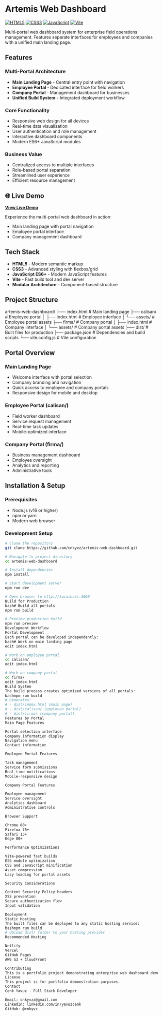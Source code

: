 # Artemis Web Dashboard

[![HTML5](https://img.shields.io/badge/html5-%23E34F26.svg?style=for-the-badge&logo=html5&logoColor=white)](https://developer.mozilla.org/en-US/docs/Web/HTML)
[![CSS3](https://img.shields.io/badge/css3-%231572B6.svg?style=for-the-badge&logo=css3&logoColor=white)](https://developer.mozilla.org/en-US/docs/Web/CSS)
[![JavaScript](https://img.shields.io/badge/javascript-%23323330.svg?style=for-the-badge&logo=javascript&logoColor=%23F7DF1E)](https://developer.mozilla.org/en-US/docs/Web/JavaScript)
[![Vite](https://img.shields.io/badge/vite-%23646CFF.svg?style=for-the-badge&logo=vite&logoColor=white)](https://vitejs.dev/)

Multi-portal web dashboard system for enterprise field operations management. Features separate interfaces for employees and companies with a unified main landing page.

## Features

### Multi-Portal Architecture
- **Main Landing Page** - Central entry point with navigation
- **Employee Portal** - Dedicated interface for field workers
- **Company Portal** - Management dashboard for businesses
- **Unified Build System** - Integrated deployment workflow

### Core Functionality
- Responsive web design for all devices
- Real-time data visualization
- User authentication and role management
- Interactive dashboard components
- Modern ES6+ JavaScript modules

### Business Value
- Centralized access to multiple interfaces
- Role-based portal separation
- Streamlined user experience
- Efficient resource management

## 🌐 Live Demo

**[View Live Demo](https://simetra.artemisaritim.com)**

Experience the multi-portal web dashboard in action:
- Main landing page with portal navigation
- Employee portal interface
- Company management dashboard

## Tech Stack

- **HTML5** - Modern semantic markup
- **CSS3** - Advanced styling with flexbox/grid
- **JavaScript ES6+** - Modern JavaScript features
- **Vite** - Fast build tool and dev server
- **Modular Architecture** - Component-based structure

## Project Structure
artemis-web-dashboard/
├── index.html              # Main landing page
├── calisan/                # Employee portal
│   ├── index.html         # Employee interface
│   └── assets/            # Employee portal assets
├── firma/                 # Company portal
│   ├── index.html         # Company interface
│   └── assets/            # Company portal assets
├── dist/                  # Built files for production
├── package.json           # Dependencies and build scripts
└── vite.config.js         # Vite configuration

## Portal Overview

### Main Landing Page
- Welcome interface with portal selection
- Company branding and navigation
- Quick access to employee and company portals
- Responsive design for mobile and desktop

### Employee Portal (calisan/)
- Field worker dashboard
- Service request management
- Real-time task updates
- Mobile-optimized interface

### Company Portal (firma/)
- Business management dashboard
- Employee oversight
- Analytics and reporting
- Administrative tools

## Installation & Setup

### Prerequisites
- Node.js (v16 or higher)
- npm or yarn
- Modern web browser

### Development Setup

```bash
# Clone the repository
git clone https://github.com/cnkyvz/artemis-web-dashboard.git

# Navigate to project directory
cd artemis-web-dashboard

# Install dependencies
npm install

# Start development server
npm run dev

# Open browser to http://localhost:3000
Build for Production
bash# Build all portals
npm run build

# Preview production build
npm run preview
Development Workflow
Portal Development
Each portal can be developed independently:
bash# Work on main landing page
edit index.html

# Work on employee portal
cd calisan/
edit index.html

# Work on company portal
cd firma/
edit index.html
Build System
The build process creates optimized versions of all portals:
bashnpm run build
# Generates:
# - dist/index.html (main page)
# - dist/calisan/ (employee portal)
# - dist/firma/ (company portal)
Features by Portal
Main Page Features

Portal selection interface
Company information display
Navigation menu
Contact information

Employee Portal Features

Task management
Service form submissions
Real-time notifications
Mobile-responsive design

Company Portal Features

Employee management
Service oversight
Analytics dashboard
Administrative controls

Browser Support

Chrome 80+
Firefox 75+
Safari 13+
Edge 80+

Performance Optimizations

Vite-powered fast builds
ES6 module optimization
CSS and JavaScript minification
Asset compression
Lazy loading for portal assets

Security Considerations

Content Security Policy headers
XSS prevention
Secure authentication flow
Input validation

Deployment
Static Hosting
The built files can be deployed to any static hosting service:
bashnpm run build
# Upload dist/ folder to your hosting provider
Recommended Hosting

Netlify
Vercel
GitHub Pages
AWS S3 + CloudFront

Contributing
This is a portfolio project demonstrating enterprise web dashboard development capabilities.
License
This project is for portfolio demonstration purposes.
Contact
Cenk Yavuz - Full Stack Developer

Email: cnkyvzz@gmail.com
LinkedIn: linkedin.com/in/yavuzcenk
GitHub: @cnkyvz
